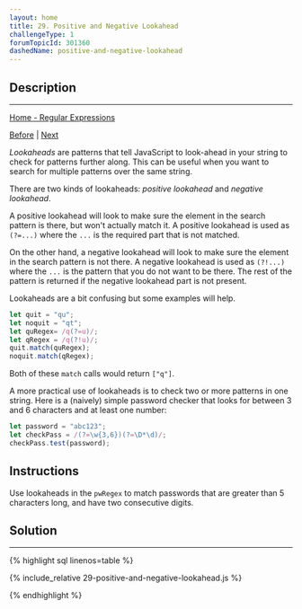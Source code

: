 ```yaml
---
layout: home
title: 29. Positive and Negative Lookahead
challengeType: 1
forumTopicId: 301360
dashedName: positive-and-negative-lookahead
---
```


<div class="row">
<div class="columnStmt" markdown="1">

## Description
------

[Home - Regular Expressions](./README.md)

[Before](./28-check-for-all-or-none.md)  | [Next](./30-check-for-mixed-grouping-of-characters.md) 

<dfn>Lookaheads</dfn> are patterns that tell JavaScript to look-ahead in your string to check for patterns further along. This can be useful when you want to search for multiple patterns over the same string.

There are two kinds of lookaheads: <dfn>positive lookahead</dfn> and <dfn>negative lookahead</dfn>.

A positive lookahead will look to make sure the element in the search pattern is there, but won't actually match it. A positive lookahead is used as `(?=...)` where the `...` is the required part that is not matched.

On the other hand, a negative lookahead will look to make sure the element in the search pattern is not there. A negative lookahead is used as `(?!...)` where the `...` is the pattern that you do not want to be there. The rest of the pattern is returned if the negative lookahead part is not present.

Lookaheads are a bit confusing but some examples will help.

```js
let quit = "qu";
let noquit = "qt";
let quRegex= /q(?=u)/;
let qRegex = /q(?!u)/;
quit.match(quRegex);
noquit.match(qRegex);
```

Both of these `match` calls would return `["q"]`.

A more practical use of lookaheads is to check two or more patterns in one string. Here is a (naively) simple password checker that looks for between 3 and 6 characters and at least one number:

```js
let password = "abc123";
let checkPass = /(?=\w{3,6})(?=\D*\d)/;
checkPass.test(password);
```

## Instructions 

Use lookaheads in the `pwRegex` to match passwords that are greater than 5 characters long, and have two consecutive digits.

</div>
<div class="columnSol" markdown="1">

## Solution
------

{% highlight sql linenos=table %}

{% include_relative 29-positive-and-negative-lookahead.js %}

{% endhighlight %}

</div>
</div>
